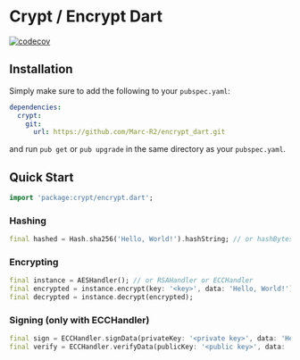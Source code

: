 # Crypt / Encrypt Dart

[![codecov](https://codecov.io/gh/Marc-R2/encrypt_dart/branch/master/graph/badge.svg?token=YPB1NXNT7U)](https://codecov.io/gh/Marc-R2/encrypt_dart)

## Installation

Simply make sure to add the following to your `pubspec.yaml`:

```yaml
dependencies:
  crypt:
    git:
      url: https://github.com/Marc-R2/encrypt_dart.git
```

and run `pub get` or `pub upgrade` in the same directory as your `pubspec.yaml`.

## Quick Start

```dart
import 'package:crypt/encrypt.dart';
```

### Hashing

```dart
final hashed = Hash.sha256('Hello, World!').hashString; // or hashBytes or hashDig
```

### Encrypting
```dart
final instance = AESHandler(); // or RSAHandler or ECCHandler
final encrypted = instance.encrypt(key: '<key>', data: 'Hello, World!');
final decrypted = instance.decrypt(encrypted);
```

### Signing (only with ECCHandler)
```dart
final sign = ECCHandler.signData(privateKey: '<private key>', data: 'Hello, World!');
final verify = ECCHandler.verifyData(publicKey: '<public key>', data: 'Hello, World!', signature: sign);
```

